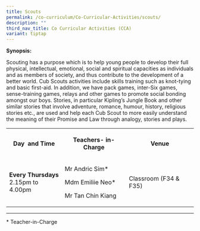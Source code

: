 ```yaml
---
title: Scouts
permalink: /co-curriculum/Co-Curricular-Activities/scouts/
description: ""
third_nav_title: Co Curricular Activities (CCA)
variant: tiptap
---
```

<p><strong>Synopsis:&nbsp;</strong></p><p>Scouting has a purpose which is to help young people to develop their full physical, intellectual, emotional, social and spiritual capacities as individuals and as members of society, and thus contribute to the development of a better world. Cub Scouts activities include skills training such as knot-tying and basic first-aid. In addition, we have pack games, inter-Six games, sense-training games, relays and other games to promote social bonding amongst our boys. Stories, in particular Kipling’s Jungle Book and other similar stories that involve adventure, romance, humour, history, religious stories etc., are used and help each Cub Scout to more easily understand the meaning of their Promise and Law through analogy, stories and plays.</p><table><tbody><tr><th rowspan="1" colspan="1"><p>Day&nbsp; and Time</p></th><th rowspan="1" colspan="1"><p>Teachers- in-Charge</p></th><th rowspan="1" colspan="1"><p>Venue</p></th></tr><tr><td rowspan="1" colspan="1"><p><strong>Every Thursdays</strong><br>2.15pm to 4.00pm</p></td><td rowspan="1" colspan="1"><p>Mr Andric Sim*&nbsp;</p><p>Mdm Emiliie Neo*</p><p>Mr Tan Chin Kiang</p></td><td rowspan="1" colspan="1"><p>Classroom (F34 &amp; F35)&nbsp;</p></td></tr></tbody></table><hr><p>* Teacher-in-Charge</p><p><br></p><p></p><p><br></p>